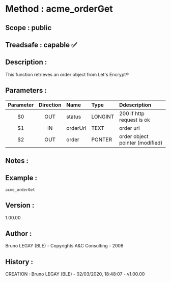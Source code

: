 ﻿# **Method :** acme_orderGet## **Scope :** public## **Treadsafe :** capable ✅ ## **Description :** This function retrieves an order object from Let's Encrypt®## **Parameters :** | Parameter | Direction | Name | Type | Ddescription | |:----:|:----:|:----|:----|:----| | $0 | OUT | status | LONGINT | 200 if http request is ok | | $1 | IN | orderUrl | TEXT | order url | | $2 | OUT | order | PONTER | order object pointer (modified) | ## **Notes :** ## **Example :** ```acme_orderGet```## **Version :** 1.00.00## **Author :** Bruno LEGAY (BLE) - Copyrights A&C Consulting - 2008## **History :**  CREATION : Bruno LEGAY (BLE) - 02/03/2020, 18:48:07 - v1.00.00